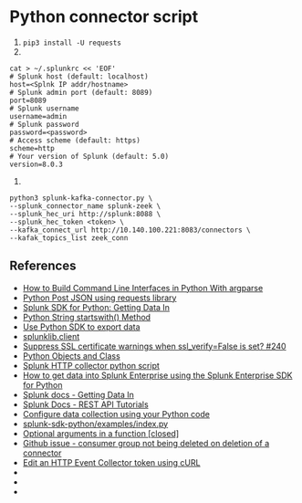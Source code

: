 # Python connector script

1. `pip3 install -U requests`
1. 
```
cat > ~/.splunkrc << 'EOF'
# Splunk host (default: localhost)
host=<Splnk IP addr/hostname>
# Splunk admin port (default: 8089)
port=8089
# Splunk username
username=admin
# Splunk password
password=<password>
# Access scheme (default: https)
scheme=http
# Your version of Splunk (default: 5.0)
version=8.0.3
```


1. 
```
python3 splunk-kafka-connector.py \
--splunk_connector_name splunk-zeek \
--splunk_hec_uri http://splunk:8088 \
--splunk_hec_token <token> \
--kafka_connect_url http://10.140.100.221:8083/connectors \
--kafak_topics_list zeek_conn
```

## References
* [How to Build Command Line Interfaces in Python With argparse](https://realpython.com/command-line-interfaces-python-argparse/)
* [Python Post JSON using requests library](https://pynative.com/python-post-json-using-requests-library/)
* [Splunk SDK for Python: Getting Data In](https://www.function1.com/2015/09/splunk-sdk-for-python-getting-data-in)
* [Python String startswith() Method](https://www.tutorialspoint.com/python/string_startswith.htm)
* [Use Python SDK to export data](https://docs.splunk.com/Documentation/Splunk/8.0.3/Search/ExportdatausingSDKs)
* [splunklib.client](https://docs.splunk.com/DocumentationStatic/PythonSDK/1.6.5/client.html#splunklib.client.Indexes.delete)
* [Suppress SSL certificate warnings when ssl_verify=False is set? #240](https://github.com/influxdata/influxdb-python/issues/240)
* [Python Objects and Class](https://www.programiz.com/python-programming/class)
* [Splunk HTTP collector python script](https://ridingintraffic.github.io/blog/splunk-hec-python/)
* [How to get data into Splunk Enterprise using the Splunk Enterprise SDK for Python](https://dev.splunk.com/enterprise/docs/python/sdk-python/howtousesplunkpython/howtogetdatapython/)
* [Splunk docs - Getting Data In](https://docs.splunk.com/Documentation/Splunk/8.0.3/Data/HTTPEventCollectortokenmanagement)
* [Splunk Docs - REST API Tutorials](https://docs.splunk.com/Documentation/Splunk/8.0.3/RESTTUT/RESTandCloud)
* [Configure data collection using your Python code](https://docs.splunk.com/Documentation/AddonBuilder/3.0.1/UserGuide/ConfigureDataCollectionAdvanced)
* [splunk-sdk-python/examples/index.py](https://github.com/splunk/splunk-sdk-python/blob/master/examples/index.py)
* [Optional arguments in a function [closed]](https://codereview.stackexchange.com/questions/148153/optional-arguments-in-a-function)
* [Github issue - consumer group not being deleted on deletion of a connector](https://github.com/confluentinc/kafka-connect-elasticsearch/issues/267)
* [Edit an HTTP Event Collector token using cURL](https://docs.splunk.com/Documentation/Splunk/8.0.3/Data/HTTPEventCollectortokenmanagement)
* []()
* []()
* []()
